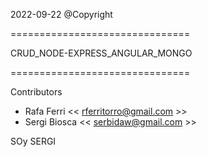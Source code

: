 
2022-09-22 @Copyright 

===============================

CRUD_NODE-EXPRESS_ANGULAR_MONGO

===============================



Contributors

- Rafa Ferri << rferritorro@gmail.com >>
- Sergi Biosca << serbidaw@gmail.com >>

SOy SERGI

